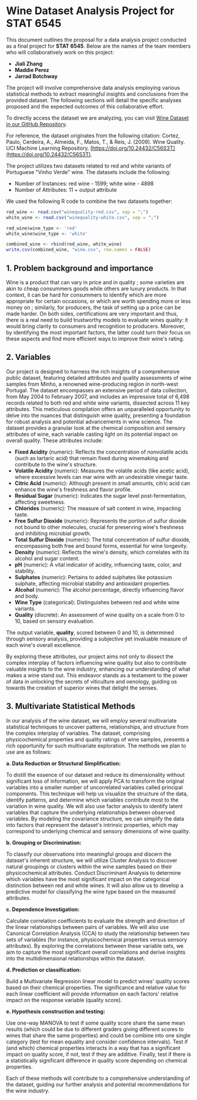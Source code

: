 # Wine Dataset Analysis Project for STAT 6545

This document outlines the proposal for a data analysis project conducted as a final project for **STAT 6545**. Below are the names of the team members who will collaboratively work on this project:

- **Jiali Zhang**
- **Maddie Perez**
- **Jarrad Botchway**

The project will involve comprehensive data analysis employing various statistical methods to extract meaningful insights and conclusions from the provided dataset. The following sections will detail the specific analyses proposed and the expected outcomes of this collaborative effort.

To directly access the dataset we are analyzing, you can visit [Wine Dataset in our GitHub Repository](https://github.com/JialiZhang1016/Wine/blob/main/wine.csv).

For reference, the dataset originates from the following citation: Cortez, Paulo, Cerdeira, A., Almeida, F., Matos, T., & Reis, J. (2009). Wine Quality. UCI Machine Learning Repository. [https://doi.org/10.24432/C56S3T](https://doi.org/10.24432/C56S3T).

The project utilizes two datasets related to red and white variants of Portuguese "Vinho Verde" wine. The datasets include the following:
- Number of Instances: red wine - 1599; white wine - 4898
- Number of Attributes: 11 + output attribute

We used the following R code to combine the two datasets together:

```R
red_wine <- read.csv("winequality-red.csv", sep = ";") 
white_wine <- read.csv("winequality-white.csv", sep = ";")

red_wine$wine_type <- 'red'
white_wine$wine_type <- 'white'

combined_wine <- rbind(red_wine, white_wine)
write.csv(combined_wine, "wine.csv", row.names = FALSE)
```


## 1. Problem background and importance 
Wine is a product that can vary in price and in quality ; some varieties are akin to cheap consummers goods while others are luxury products. In that context, it can be hard for consummers to identify which are more appropriate for certain occasions, or which are worth spending more or less money on ; similarly, for producers, the task of setting up a price can be made harder. 
On both sides, certifications are very important and thus, there is a real need to build trustworthy models to evaluate wines quality: it would bring clarity to consumers and recognition to producers. Moreover, by identifying the most important factors, the latter could turn their focus on these aspects and find more efficient ways to improve their wine's rating. 


## 2. Variables
Our project is designed to harness the rich insights of a comprehensive public dataset, featuring detailed attributes and quality assessments of wine samples from Minho, a renowned wine-producing region in north-west Portugal. The dataset encompasses an extensive period of data collection, from May 2004 to February 2007, and includes an impressive total of 6,498 records related to both red and white wine variants, dissected across 11 key attributes. This meticulous compilation offers an unparalleled opportunity to delve into the nuances that distinguish wine quality, presenting a foundation for robust analysis and potential advancements in wine science.
The dataset provides a granular look at the chemical composition and sensory attributes of wine, each variable casting light on its potential impact on overall quality. These attributes include:
- **Fixed Acidity** (numeric): Reflects the concentration of nonvolatile acids (such as tartaric acid) that remain fixed during winemaking and contribute to the wine's structure.
- **Volatile Acidity** (numeric): Measures the volatile acids (like acetic acid), where excessive levels can mar wine with an undesirable vinegar taste.
- **Citric Acid** (numeric): Although present in small amounts, citric acid can enhance the wine's freshness and flavor profile.
- **Residual Sugar** (numeric): Indicates the sugar level post-fermentation, affecting sweetness.
- **Chlorides** (numeric): The measure of salt content in wine, impacting taste.
- **Free Sulfur Dioxide** (numeric): Represents the portion of sulfur dioxide not bound to other molecules, crucial for preserving wine's freshness and inhibiting microbial growth.
- **Total Sulfur Dioxide** (numeric): The total concentration of sulfur dioxide, encompassing both free and bound forms, essential for wine longevity.
- **Density** (numeric): Reflects the wine's density, which correlates with its alcohol and sugar content.
- **pH** (numeric): A vital indicator of acidity, influencing taste, color, and stability.
- **Sulphates** (numeric): Pertains to added sulphates like potassium sulphate, affecting microbial stability and antioxidant properties.
- **Alcohol** (numeric): The alcohol percentage, directly influencing flavor and body.
- **Wine Type** (categorical): Distinguishes between red and white wine variants.
- **Quality** (discrete): An assessment of wine quality on a scale from 0 to 10, based on sensory evaluation.
  
The output variable, **quality**, scored between 0 and 10, is determined through sensory analysis, providing a subjective yet invaluable measure of each wine's overall excellence.

By exploring these attributes, our project aims not only to dissect the complex interplay of factors influencing wine quality but also to contribute valuable insights to the wine industry, enhancing our understanding of what makes a wine stand out. This endeavor stands as a testament to the power of data in unlocking the secrets of viticulture and oenology, guiding us towards the creation of superior wines that delight the senses.


## 3. Multivariate Statistical Methods

In our analysis of the wine dataset, we will employ several multivariate statistical techniques to uncover patterns, relationships, and structure from the complex interplay of variables. The dataset, comprising physicochemical properties and quality ratings of wine samples, presents a rich opportunity for such multivariate exploration. The methods we plan to use are as follows:

**a. Data Reduction or Structural Simplification:**

To distill the essence of our dataset and reduce its dimensionality without significant loss of information, we will apply PCA to transform the original variables into a smaller number of uncorrelated variables called principal components. This technique will help us visualize the structure of the data, identify patterns, and determine which variables contribute most to the variation in wine quality. We will also use factor analysis to identify latent variables that capture the underlying relationships between observed variables. By modeling the covariance structure, we can simplify the data into factors that represent the dataset's intrinsic properties, which may correspond to underlying chemical and sensory dimensions of wine quality.

**b. Grouping or Discrimination:**

To classify our observations into meaningful groups and discern the dataset's inherent structure, we will utilize Cluster Analysis to discover natural groupings or clusters within the wine samples based on their physicochemical attributes. Conduct Discriminant Analysis to determine which variables have the most significant impact on the categorical distinction between red and white wines. It will also allow us to develop a predictive model for classifying the wine type based on the measured attributes.

**c. Dependence Investigation:**

Calculate correlation coefficients to evaluate the strength and direction of the linear relationships between pairs of variables. We will also use Canonical Correlation Analysis (CCA) to study the relationship between two sets of variables (for instance, physicochemical properties versus sensory attributes). By exploring the correlations between these variable sets, we aim to capture the most significant overall correlations and derive insights into the multidimensional relationships within the dataset.

**d. Prediction or classification:**

Build a Multivariate Regression linear model to predict wines' quality scores based on their chemical properties. The significance and relative value for each linear coefficient will provide information on each factors' relative impact on the response variable (quality score).

**e. Hypothesis construction and testing:**

Use one-way MANOVA to test if some quality score share the same mean results (which could be due to different graders giving different scores to wines that share the same properties) and could be combine into one single category (test for mean equality and consider confidence intervals). Test if (and which) chemical properties interacts in a way that has a significant impact on quality score, if not, test if they are additive. Finally, test if there is a statistically significant difference in quality score depending on chemical properties.


Each of these methods will contribute to a comprehensive understanding of the dataset, guiding our further analysis and potential recommendations for the wine industry.
